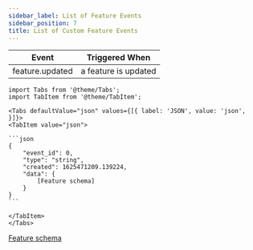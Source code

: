 ```yaml
---
sidebar_label: List of Feature Events
sidebar_position: 7
title: List of Custom Feature Events
---
```


| Event           | Triggered When       |
|-----------------|----------------------|
| feature.updated | a feature is updated |

````mdx-code-block
import Tabs from '@theme/Tabs';
import TabItem from '@theme/TabItem';

<Tabs defaultValue="json" values={[{ label: 'JSON', value: 'json', }]}>
<TabItem value="json">

```json
{
    "event_id": 0,
    "type": "string",
    "created": 1625471209.139224,
    "data": {
        [Feature schema]
    }
}
```

</TabItem>
</Tabs>
````

[Feature schema](/docs/apireference/v2/schemas/feature)